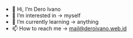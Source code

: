 - 👋 Hi, I’m Dero Ivano
- 👀 I’m interested in -> myself
- 🌱 I’m currently learning -> anything
- 📫 How to reach me -> mail@deroivano.web.id

<!---
LeGreentea/LeGreentea is a ✨ special ✨ repository because its `README.md` (this file) appears on your GitHub profile.
You can click the Preview link to take a look at your changes.
--->
